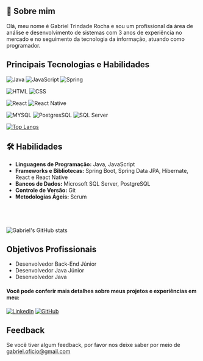 ## 🚀 Sobre mim
Olá, meu nome é Gabriel Trindade Rocha e sou um profissional da área de análise e desenvolvimento de sistemas com 3 anos de experiência no mercado e no seguimento da tecnologia da informação, atuando como programador.


## Principais Tecnologias e Habilidades

![Java](https://img.shields.io/badge/Java-ED8B00?style=for-the-badge&logo=openjdk&logoColor=white)
![JavaScript](https://img.shields.io/badge/JavaScript-323330?style=for-the-badge&logo=javascript&logoColor=F7DF1E)
![Spring](https://img.shields.io/badge/Spring-6DB33F?style=for-the-badge&logo=spring&logoColor=white)

![HTML](https://img.shields.io/badge/HTML5-E34F26?style=for-the-badge&logo=html5&logoColor=white)
![CSS](https://img.shields.io/badge/CSS3-1572B6?style=for-the-badge&logo=css3&logoColor=white)

![React](https://img.shields.io/badge/React-20232A?style=for-the-badge&logo=react&logoColor=61DAFB)
![React Native](https://img.shields.io/badge/React_Native-20232A?style=for-the-badge&logo=react&logoColor=61DAFB)

![MYSQL](https://img.shields.io/badge/MySQL-00000F?style=for-the-badge&logo=mysql&logoColor=white)
![PostgresSQL](https://img.shields.io/badge/PostgreSQL-316192?style=for-the-badge&logo=postgresql&logoColor=white)
![SQL Server](https://img.shields.io/badge/Microsoft%20SQL%20Server-CC2927?style=for-the-badge&logo=microsoft%20sql%20server&logoColor=white)




[![Top Langs](https://github-readme-stats.vercel.app/api/top-langs/?username=GabrielTrindade20)](https://github.com/GabrielTrindade20?tab=repositories)

## 🛠 Habilidades
- **Linguagens de Programação:** Java, JavaScript
- **Frameworks e Bibliotecas:** Spring Boot, Spring Data JPA, Hibernate, React e React Native
- **Bancos de Dados:** Microsoft SQL Server, PostgreSQL
- **Controle de Versão:** Git
- **Metodologias Ágeis:** Scrum

#
</br>

![Gabriel's GitHub stats](https://github-readme-stats.vercel.app/api?username=GabrielTrindade20&show_icons=true&theme=highcontrast)

## Objetivos Profissionais

- Desenvolvedor Back-End Júnior
- Desenvolvedor Java Júnior
- Desenvolvedor Java


#### Você pode conferir mais detalhes sobre meus projetos e experiências em meu:
[![LinkedIn](https://img.shields.io/badge/LinkedIn-0077B5?style=for-the-badge&logo=linkedin&logoColor=white)](https://www.linkedin.com/in/gabriel-trindade/) [![GitHub](https://img.shields.io/badge/GitHub-100000?style=for-the-badge&logo=github&logoColor=white)](https://github.com/GabrielTrindade20)


## Feedback

Se você tiver algum feedback, por favor nos deixe saber por meio de gabriel.oficio@gmail.com
